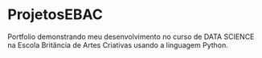 # ProjetosEBAC
Portfolio demonstrando meu desenvolvimento no curso de DATA SCIENCE na Escola Britância de Artes Criativas usando a linguagem Python.
